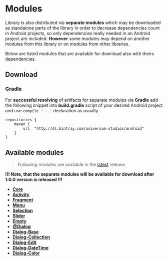 Modules
===============

Library is also distributed via **separate modules** which may be downloaded as standalone parts of
the library in order to decrease dependencies count in Android projects, so only dependencies really
needed in an Android project are included. **However** some modules may depend on another modules
from this library or on modules from other libraries.

Below are listed modules that are available for download also with theirs dependencies.

## Download ##

### Gradle ###

For **successful resolving** of artifacts for separate modules via **Gradle** add the following snippet
into **build.gradle** script of your desired Android project and use `compile '...'` declaration
as usually.

    repositories {
        maven {
            url  "http://dl.bintray.com/universum-studios/android"
        }
    }

## Available modules ##
> Following modules are available in the [latest](https://github.com/universum-studios/android_settings/releases "Latest Releases page") release.

**!!! Note, that the separate modules will be available for download after 1.0.0 version is released !!!**

- **[Core](https://github.com/universum-studios/android_settings/tree/master/library-core)**
- **[Activity](https://github.com/universum-studios/android_settings/tree/master/library-activity)**
- **[Fragment](https://github.com/universum-studios/android_settings/tree/master/library-fragment)**
- **[Menu](https://github.com/universum-studios/android_settings/tree/master/library-menu)**
- **[Selection](https://github.com/universum-studios/android_settings/tree/master/library-selection)**
- **[Slider](https://github.com/universum-studios/android_settings/tree/master/library-slider)**
- **[Empty](https://github.com/universum-studios/android_settings/tree/master/library-empty)**
- **[@Dialog](https://github.com/universum-studios/android_settings/tree/master/library-dialog_group)**
- **[Dialog-Base](https://github.com/universum-studios/android_settings/tree/master/library-dialog-base)**
- **[Dialog-Collection](https://github.com/universum-studios/android_settings/tree/master/library-dialog-collection)**
- **[Dialog-Edit](https://github.com/universum-studios/android_settings/tree/master/library-dialog-edit)**
- **[Dialog-DateTime](https://github.com/universum-studios/android_settings/tree/master/library-dialog-datetime)**
- **[Dialog-Color](https://github.com/universum-studios/android_settings/tree/master/library-dialog-color)**
